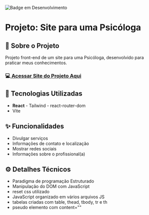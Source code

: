 ![Badge em Desenvolvimento](http://img.shields.io/static/v1?label=STATUS&message=EM%20DESENVOLVIMENTO&color=GREEN&style=for-the-badge)
<h1>Projeto: Site para uma Psicóloga</h1>

<h2>📌 Sobre o Projeto</h2>
<p>Projeto front-end de um site para uma Psicóloga, desenvolvido para praticar meus conhecimentos.</p>

<h3>💻<a href="https://site-psicologa-react-js-tailwind-cs.vercel.app/" target="_blank"> Acessar Site do Projeto Aqui</a></h3>

<h2>🚀 Tecnologias Utilizadas</h2>
<ul>
  <li><b>React</b> - Tailwind - react-router-dom</li>
  <li>Vite</li>
</ul>

<h2>✨ Funcionalidades</h2>
<ul>
  <li>Divulgar serviços</li>
  <li>Informações de contato e localização</li>
  <li>Mostrar redes sociais</li>
  <li>Informações sobre o profissional(a)</li>
</ul>

<h2>⚙️ Detalhes Técnicos</h2>
<ul>
  <li>Paradigma de programação Estruturado</li>
  <li>Manipulação do DOM com JavaScript</li>
  <li>reset css utilizado</li>
  <li>JavaScript organizado em vários arquivos JS</li>
  <li>tabelas criadas com table, thead, tbody, tr e th</li>
  <li>pseudo elemento com content=""</li>
  
</ul>
